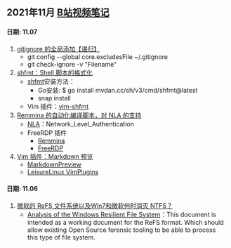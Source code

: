 ## 2021年11月 [B站视频笔记](https://space.bilibili.com/517298151)

#### 日期: 11.07

1. [gitignore 的全局添加【递归】](https://www.bilibili.com/video/BV1WL411u7Xk/)
    - git config --global core.excludesFile ~/.gitignore
    - git check-ignore -v "Filename"  
2. [shfmt：Shell 脚本的格式化](https://www.bilibili.com/video/BV1hU4y1g72L/)
    - [shfmt](https://github.com/mvdan/sh)安装方法：
        - Go安装: $ go install mvdan.cc/sh/v3/cmd/shfmt@latest
        - snap install
    - Vim 插件：[vim-shfmt](https://github.com/z0mbix/vim-shfmt)   
3. [Remmina 的自动化编译脚本，对 NLA 的支持](https://www.bilibili.com/video/BV1vR4y1E713/)
    - [NLA](https://www.wikiwand.com/en/Network_Level_Authentication)：Network_Level_Authentication
    - FreeRDP 插件
        - [Remmina](https://github.com/LeisureLinux/Remmina) 
        - [FreeRDP](https://github.com/LeisureLinux/FreeRDP)
4. [Vim 插件：Markdown 预览](https://www.bilibili.com/video/BV1eL411u7vz/)
    - [MarkdownPreview](https://vimawesome.com/plugin/markdown-preview-nvim)
    - [LeisureLinux VimPlugins](https://github.com/LeisureLinux/VimPlugins)


#### 日期: 11.06
1. [微软的 ReFS 文件系统以及Win7和微软何时消灭 NTFS？](https://www.bilibili.com/video/BV19g411K7t9)
    - [Analysis of the Windows Resilient File System](https://github.com/LeisureLinux/bilibili/releases/download/V1.0.0/Resilient.File.System.ReFS.pdf)：This document is intended as a working document for the ReFS format. Which should allow existing Open Source forensic tooling to be able to process this type of file system. 

